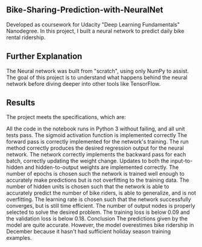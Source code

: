 ## Bike-Sharing-Prediction-with-NeuralNet

Developed as coursework for Udacity "Deep Learning Fundamentals" Nanodegree. In this project, I built a neural network to predict daily bike rental ridership.

## Further Explanation
The Neural network was built from "scratch", using only NumPy to assist. The goal of this project is to understand what happens behind the neural network before diving deeper into other tools like TensorFlow.

## Results
The project meets the specifications, which are:

All the code in the notebook runs in Python 3 without failing, and all unit tests pass.
The sigmoid activation function is implemented correctly
The forward pass is correctly implemented for the network's training.
The run method correctly produces the desired regression output for the neural network.
The network correctly implements the backward pass for each batch, correctly updating the weight change.
Updates to both the input-to-hidden and hidden-to-output weights are implemented correctly.
The number of epochs is chosen such the network is trained well enough to accurately make predictions but is not overfitting to the training data.
The number of hidden units is chosen such that the network is able to accurately predict the number of bike riders, is able to generalize, and is not overfitting.
The learning rate is chosen such that the network successfully converges, but is still time efficient.
The number of output nodes is properly selected to solve the desired problem.
The training loss is below 0.09 and the validation loss is below 0.18.
Conclusion
The predictions given by the model are quite accurate. However, the model overestimes bike ridership in December because it hasn't had sufficient holiday season training examples.
